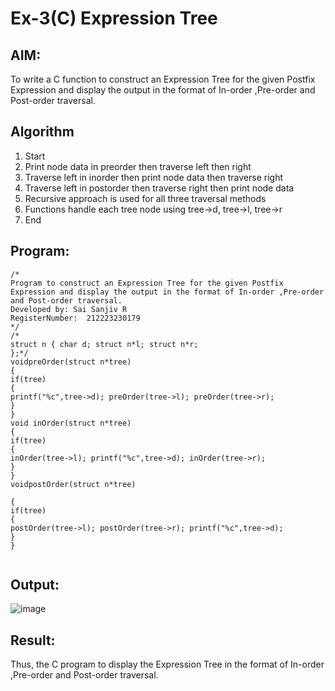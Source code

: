 # Ex-3(C) Expression Tree
## AIM:
To write a C function to construct an Expression Tree for the given Postfix Expression and display the output in the format of In-order ,Pre-order and Post-order traversal.

## Algorithm
1. Start 
2. Print node data in preorder then traverse left then right 
3. Traverse left in inorder then print node data then traverse right 
4. Traverse left in postorder then traverse right then print node data 
5. Recursive approach is used for all three traversal methods 
6. Functions handle each tree node using tree->d, tree->l, tree->r 
7. End 
## Program:
```
/*
Program to construct an Expression Tree for the given Postfix Expression and display the output in the format of In-order ,Pre-order and Post-order traversal.
Developed by: Sai Sanjiv R
RegisterNumber:  212223230179
*/
/*
struct n { char d; struct n*l; struct n*r;
};*/
voidpreOrder(struct n*tree)
{
if(tree)
{
printf("%c",tree->d); preOrder(tree->l); preOrder(tree->r);
}
}
void inOrder(struct n*tree)
{
if(tree)
{
inOrder(tree->l); printf("%c",tree->d); inOrder(tree->r);
}
}
voidpostOrder(struct n*tree)
 
{
if(tree)
{
postOrder(tree->l); postOrder(tree->r); printf("%c",tree->d);
}
}


```

## Output:

![image](https://github.com/user-attachments/assets/6faa9c9b-d780-4a03-8ff8-14ea2a57e39d)



## Result:
Thus, the C program to display the Expression Tree in the format of In-order ,Pre-order and Post-order traversal.
